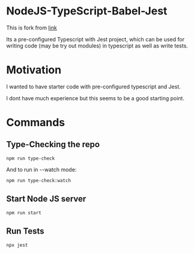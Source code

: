 # NodeJS-TypeScript-Babel-Jest

This is fork from [link](https://github.com/microsoft/TypeScript-Babel-Starter)

Its a pre-configured Typescript with Jest project, which can be used for writing code (may be try out modules) in typescript as well as write tests.

# Motivation

I wanted to have starter code with pre-configured typescript and Jest.

I dont have much experience but this seems to be a good starting point.


# Commands
## Type-Checking the repo

```shell
npm run type-check
```

And to run in --watch mode:

```shell
npm run type-check:watch
```

## Start Node JS server

```shell
npm run start
```

## Run Tests
```shell
npx jest
```